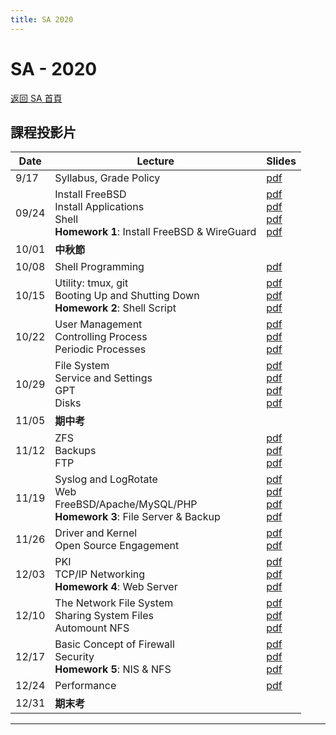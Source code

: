 ```yaml
---
title: SA 2020
---
```


# SA - 2020

[返回 SA 首頁](/sa/)

## 課程投影片

| Date | Lecture | Slides |
|---|---|---|
| 9/17 | Syllabus, Grade Policy | [pdf](slides/00_Syllabus_v3.pdf) |
| 09/24 | Install FreeBSD<br>Install Applications<br>Shell<br>**Homework 1**: Install FreeBSD & WireGuard | [pdf](slides/01_Install_FreeBSD.pdf)<br>[pdf](slides/02_Installing_Applications.pdf)<br>[pdf](slides/03_Shell.pdf)<br>[pdf](slides/HW1v2.pdf) |
| 10/01 | **中秋節** | |
| 10/08 | Shell Programming | [pdf](slides/04_ShellProgramming.pdf) |
| 10/15 | Utility: tmux, git<br>Booting Up and Shutting Down<br>**Homework 2**: Shell Script | [pdf](slides/05_Utilities_tmux_git_v2.pdf)<br>[pdf](slides/06_Boot_ShutDown.pdf)<br>[pdf](slides/HW2.pdf) |
| 10/22 | User Management<br>Controlling Process<br>Periodic Processes | [pdf](slides/07_User_Management.pdf)<br>[pdf](slides/08_Controlling_Process.pdf)<br>[pdf](slides/09_Periodic_Processes.pdf) |
| 10/29 | File System<br>Service and Settings<br>GPT<br>Disks | [pdf](slides/10_FileSystem.pdf)<br>[pdf](slides/11_Service_and_Settings.pdf)<br>[pdf](slides/12_GPT.pdf)<br>[pdf](slides/13_Disks.pdf) |
| 11/05 | **期中考** | |
| 11/12 | ZFS<br>Backups<br>FTP | [pdf](slides/14_ZFS.pdf)<br>[pdf](slides/15_Backups.pdf)<br>[pdf](slides/16_FTP_File_Transfer_Protocol.pdf) |
| 11/19 | Syslog and LogRotate<br>Web<br>FreeBSD/Apache/MySQL/PHP<br>**Homework 3**: File Server & Backup | [pdf](slides/17_Syslog_and_LogRotate.pdf)<br>[pdf](slides/18_Web_v2.pdf)<br>[pdf](slides/19_FAMP_v2.pdf)<br>[pdf](slides/HW3.pdf) |
| 11/26 | Driver and Kernel<br>Open Source Engagement | [pdf](slides/20_Driver_and_Kernel_v2.pdf)<br>[pdf](slides/21_Open_Source_Engagement_v2.pdf) |
| 12/03 | PKI<br>TCP/IP Networking<br>**Homework 4**: Web Server | [pdf](slides/22_PKI.pdf)<br>[pdf](slides/23_TCP_IP.pdf)<br>[pdf](slides/HW4.pdf) |
| 12/10 | The Network File System<br>Sharing System Files<br>Automount NFS | [pdf](slides/24_NFS.pdf)<br>[pdf](slides/25_NIS.pdf)<br>[pdf](slides/26_Automount.pdf) |
| 12/17 | Basic Concept of Firewall<br>Security<br>**Homework 5**: NIS & NFS | [pdf](slides/27_Basic_Firewall.pdf)<br>[pdf](slides/28_Security.pdf)<br>[pdf](slides/HW5v2.pdf) |
| 12/24 | Performance | [pdf](slides/29_Performance.pdf) |
| 12/31 | **期末考** | |

---
